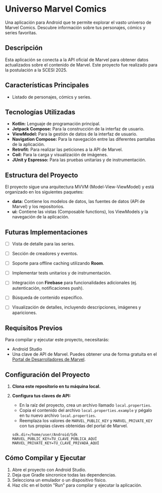 # Universo Marvel Comics

Una aplicación para Android que te permite explorar el vasto universo de Marvel Comics. Descubre información sobre tus personajes, cómics y series favoritas.

## Descripción

Esta aplicación se conecta a la API oficial de Marvel para obtener datos actualizados sobre el contenido de Marvel. Este proyecto fue realizado para la postulación a la SCESI 2025.

## Características Principales

*   Listado de personajes, cómics y series.

## Tecnologías Utilizadas

*   **Kotlin:** Lenguaje de programación principal.
*   **Jetpack Compose:** Para la construcción de la interfaz de usuario.
*   **ViewModel:** Para la gestión de datos de la interfaz de usuario.
*   **Navigation Compose:** Para la navegación entre las diferentes pantallas de la aplicación.
*   **Retrofit:** Para realizar las peticiones a la API de Marvel.
*   **Coil:** Para la carga y visualización de imágenes.
*   **JUnit y Espresso:** Para las pruebas unitarias y de instrumentación.

## Estructura del Proyecto

El proyecto sigue una arquitectura MVVM (Model-View-ViewModel) y está organizado en los siguientes paquetes:

*   **data:** Contiene los modelos de datos, las fuentes de datos (API de Marvel) y los repositorios.
*   **ui:** Contiene las vistas (Composable functions), los ViewModels y la navegación de la aplicación.

## Futuras Implementaciones

- [ ] Vista de detalle para las series.
- [ ] Sección de creadores y eventos.
- [ ] Soporte para offline caching utilizando **Room**.
- [ ] Implementar tests unitarios y de instrumentación.
- [ ] Integración con **Firebase** para funcionalidades adicionales (ej. autenticación, notificaciones push).
- [ ] Búsqueda de contenido específico.
- [ ] Visualización de detalles, incluyendo descripciones, imágenes y apariciones.



## Requisitos Previos

Para compilar y ejecutar este proyecto, necesitarás:

*   Android Studio
*   Una clave de API de Marvel. Puedes obtener una de forma gratuita en el [Portal de Desarrolladores de Marvel](https://developer.marvel.com/).

## Configuración del Proyecto

1.  **Clona este repositorio en tu máquina local.**

2.  **Configura tus claves de API:**
    *   En la raíz del proyecto, crea un archivo llamado `local.properties`.
    *   Copia el contenido del archivo `local.properties.example` y pégalo en tu nuevo archivo `local.properties`.
    *   Reemplaza los valores de `MARVEL_PUBLIC_KEY` y `MARVEL_PRIVATE_KEY` con tus propias claves obtenidas del portal de Marvel.

    ```properties
    sdk.dir=/home/user/Android/Sdk
    MARVEL_PUBLIC_KEY=TU_CLAVE_PÚBLICA_AQUÍ
    MARVEL_PRIVATE_KEY=TU_CLAVE_PRIVADA_AQUÍ
    ```

## Cómo Compilar y Ejecutar

1.  Abre el proyecto con Android Studio.
2.  Deja que Gradle sincronice todas las dependencias.
3.  Selecciona un emulador o un dispositivo físico.
4.  Haz clic en el botón "Run" para compilar y ejecutar la aplicación.
